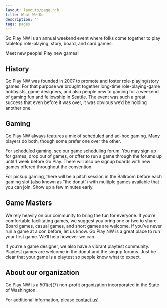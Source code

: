 ```yaml
---
layout: layouts/page.njk
title: What We Do
description: ''
tags: pages
---
```

Go Play NW is an annual weekend event where folks come together to play tabletop role-playing, story, board, and card games.

Meet new people! Play new games!

## History

Go Play NW was founded in 2007 to promote and foster role-playing/story games. For that purpose we brought together long-time role-playing-game hobbyists, game designers, and also people new to gaming for a weekend of gaming fun and fellowship in Seattle. The event was such a great success that even before it was over, it was obvious we’d be holding another one.

## Gaming

Go Play NW always features a mix of scheduled and ad-hoc gaming. Many players do both, though some prefer one over the other.

For scheduled gaming, see our game scheduling forum. You may sign up for games, drop out of games, or offer to run a game through the forums up until 1 week before Go Play. There will also be signup boards with new games offered throughout the convention.

For pickup gaming, there will be a pitch session in the Ballroom before each gaming slot (also known as “the donut”) with multiple games available that you can join. Show up a few minutes early.

## Game Masters

We rely heavily on our community to bring the fun for everyone. If you’re comfortable facilitating games, we suggest you bring one or two to share. Board games, casual games, and short games are welcome. If you’ve never run a game at a con before, let us know. Go Play NW is a great place to run your first game. We’ll help however we can.

If you’re a game designer, we also have a vibrant playtest community. Playtest games are welcome in the donut and the singup forums. Just be clear that your game is a playtest so people know what to expect.

## About our organization

Go Play NW is a 501(c)(7) non-profit organization incorporated in the State of Washington.

For additional information, please [contact us!](/contact-us)